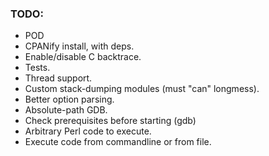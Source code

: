 ### TODO:

- POD
- CPANify install, with deps.
- Enable/disable C backtrace.
- Tests.
- Thread support.
- Custom stack-dumping modules (must "can" longmess).
- Better option parsing.
- Absolute-path GDB.
- Check prerequisites before starting (gdb)
- Arbitrary Perl code to execute.
- Execute code from commandline or from file.
